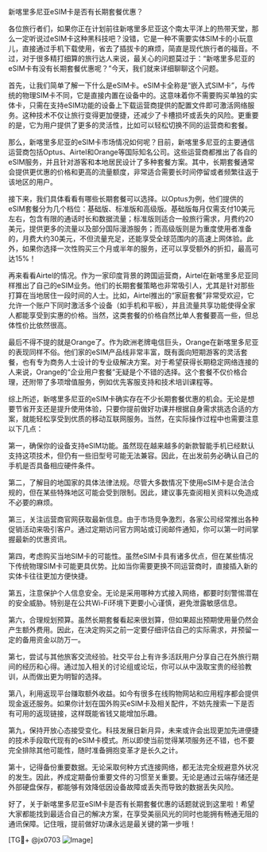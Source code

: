 新喀里多尼亚eSIM卡是否有长期套餐优惠？

各位旅行者们，如果你正在计划前往新喀里多尼亚这个南太平洋上的热带天堂，那么一定听说过eSIM卡这种黑科技吧？没错，它是一种不需要实体SIM卡的小玩意儿，直接通过手机下载使用，省去了插拔卡的麻烦，简直是现代旅行者的福音。不过，对于很多精打细算的旅行达人来说，最关心的问题莫过于：“新喀里多尼亚的eSIM卡有没有长期套餐优惠呢？”今天，我们就来详细聊聊这个问题。

首先，让我们简单了解一下什么是eSIM卡。eSIM卡全称是“嵌入式SIM卡”，与传统的物理SIM卡不同，它是直接内置在设备中的。这意味着你不需要购买单独的实体卡，只需在支持eSIM功能的设备上下载运营商提供的配置文件即可激活网络服务。这种技术不仅让旅行变得更加便捷，还减少了卡槽损坏或丢失的风险。更重要的是，它为用户提供了更多的灵活性，比如可以轻松切换不同的运营商和套餐。

那么，新喀里多尼亚的eSIM卡市场情况如何呢？目前，新喀里多尼亚的主要通信运营商包括Optus、Airtel和Orange等国际知名公司。这些运营商都推出了各自的eSIM服务，并且针对游客和本地居民设计了多种套餐方案。其中，长期套餐通常会提供更优惠的价格和更高的流量额度，非常适合需要长时间停留或者频繁往返于该地区的用户。

接下来，我们具体看看有哪些长期套餐可以选择。以Optus为例，他们提供的eSIM套餐分为几个档位：基础版、标准版和高级版。基础版每月仅需支付10美元左右，包含有限的通话时长和数据流量；标准版则适合一般旅行需求，月费约20美元，提供更多的流量以及部分国际漫游服务；而高级版则是为重度使用者准备的，月费大约30美元，不但流量充足，还能享受全球范围内的高速上网体验。此外，如果你选择一次性购买三个月或半年的服务，还可以享受额外的折扣，最高可达15%！

再来看看Airtel的情况。作为一家印度背景的跨国运营商，Airtel在新喀里多尼亚同样推出了自己的eSIM业务。他们的长期套餐策略也非常吸引人，尤其是针对那些打算在当地居住一段时间的人士。比如，Airtel推出的“家庭套餐”非常受欢迎，它允许一个账户下同时激活多个设备（如手机和平板），并且流量共享功能使得全家人都能享受到实惠的价格。当然，这类套餐的价格自然比单人套餐要高一些，但总体性价比依然很高。

最后不得不提的就是Orange了。作为欧洲老牌电信巨头，Orange在新喀里多尼亚的表现同样不俗。他们家的eSIM产品线非常丰富，既有面向短期游客的灵活套餐，也有专为商务人士设计的专业级解决方案。对于希望获得长期稳定网络连接的人来说，Orange的“企业用户套餐”无疑是个不错的选择。这个套餐不仅价格合理，还附带了多项增值服务，例如优先客服支持和技术培训课程等。

综上所述，新喀里多尼亚的eSIM卡确实存在不少长期套餐优惠的机会。无论是想要节省开支还是提升使用体验，只要你提前做好功课并根据自身需求挑选合适的方案，就能轻松享受到优质的移动互联网服务。当然，在实际操作过程中也需要注意以下几点：

第一，确保你的设备支持eSIM功能。虽然现在越来越多的新款智能手机已经默认支持这项技术，但仍有一些旧型号可能无法兼容。因此，在出发前务必确认自己的手机是否具备相应硬件条件。

第二，了解目的地国家的具体法律法规。尽管大多数情况下使用eSIM卡是合法合规的，但在某些特殊地区可能会受到限制。因此，建议事先查阅相关资料以免造成不必要的麻烦。

第三，关注运营商官网获取最新信息。由于市场竞争激烈，各家公司经常推出各种促销活动来吸引客户。通过定期访问官方网站或订阅邮件通知，你可以第一时间掌握最新的优惠资讯。

第四，考虑购买当地SIM卡的可能性。虽然eSIM卡具有诸多优点，但在某些情况下传统物理SIM卡可能更具优势。比如当你需要更换不同运营商时，直接插入新的实体卡往往更加方便快捷。

第五，注意保护个人信息安全。无论是采用哪种方式接入网络，都要时刻警惕潜在的安全威胁。特别是在公共Wi-Fi环境下更要小心谨慎，避免泄露敏感信息。

第六，合理规划预算。虽然长期套餐看起来很划算，但如果超出预期使用量仍然会产生额外费用。因此，在决定购买之前一定要仔细评估自己的实际需求，并预留一定的备用资金以防万一。

第七，尝试与其他旅客交流经验。社交平台上有许多活跃用户分享自己在外旅行期间的经历和心得。通过加入相关的讨论组或论坛，你可以从中汲取宝贵的经验教训，从而做出更为明智的选择。

第八，利用返现平台赚取额外收益。如今有很多在线购物网站和应用程序都会提供现金返还服务。如果你计划在国外购买eSIM卡及相关配件，不妨先搜索一下是否有可用的返现链接，这样既能省钱又能增加乐趣。

第九，保持开放心态接受变化。科技发展日新月异，未来或许会出现更加先进便捷的技术手段取代现有的eSIM卡模式。所以即使当前觉得某项服务还不错，也不要完全排除其他可能性，随时准备拥抱变革才是长久之计。

第十，记得备份重要数据。无论采取何种方式连接网络，都无法完全规避意外状况的发生。因此，养成定期备份重要文件的习惯至关重要。无论是通过云端存储还是外部硬盘保存，都能够有效降低因设备故障或丢失而导致的数据丢失风险。

好了，关于新喀里多尼亚eSIM卡是否有长期套餐优惠的话题就说到这里啦！希望大家都能找到最适合自己的解决方案，在享受美丽风光的同时也能拥有畅通无阻的通讯保障。记住哦，提前做好功课永远是最关键的第一步哦！

[TG💪+ @jx0703 ![Image](https://github.com/user-attachments/assets/dbca1d08-cadb-493c-b0ec-ad6f7a83f270)]